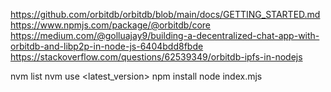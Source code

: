 https://github.com/orbitdb/orbitdb/blob/main/docs/GETTING_STARTED.md
https://www.npmjs.com/package/@orbitdb/core
https://medium.com/@golluajay9/building-a-decentralized-chat-app-with-orbitdb-and-libp2p-in-node-js-6404bdd8fbde
https://stackoverflow.com/questions/62539349/orbitdb-ipfs-in-nodejs


nvm list
nvm use <latest_version>
npm install
node index.mjs